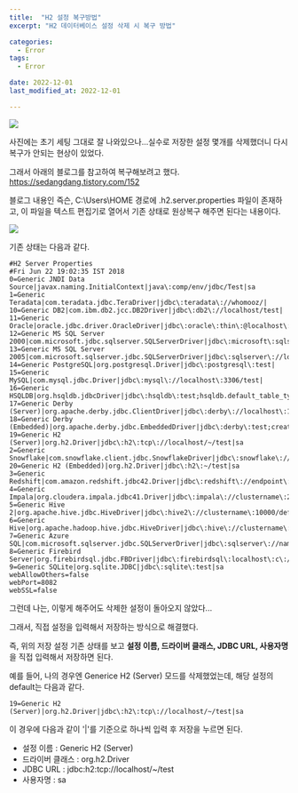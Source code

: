 ```yaml
---
title:  "H2 설정 복구방법" 
excerpt: "H2 데이터베이스 설정 삭제 시 복구 방법"

categories:
  - Error
tags:
  - Error

date: 2022-12-01
last_modified_at: 2022-12-01

---
```


![](https://velog.velcdn.com/images/percyfrank/post/e2591b5e-6c06-4f50-b510-0f5be72c8abe/image.png)

사진에는 초기 세팅 그대로 잘 나와있으나...실수로 저장한 설정 몇개를 삭제했더니 다시 복구가 안되는 현상이 있었다.
<br>

그래서 아래의 블로그를 참고하여 복구해보려고 했다.
<https://sedangdang.tistory.com/152>
<br>

블로그 내용인 즉슨, 
C:\Users\HOME 경로에 .h2.server.properties 파일이 존재하고,
이 파일을 텍스트 편집기로 열어서 기존 상태로 원상복구 해주면 된다는 내용이다.

![](https://velog.velcdn.com/images/percyfrank/post/86b44cc7-749f-4fee-bf66-b5bf27304525/image.png)



기존 상태는 다음과 같다.

```
#H2 Server Properties
#Fri Jun 22 19:02:35 IST 2018
0=Generic JNDI Data Source|javax.naming.InitialContext|java\:comp/env/jdbc/Test|sa
1=Generic Teradata|com.teradata.jdbc.TeraDriver|jdbc\:teradata\://whomooz/|
10=Generic DB2|com.ibm.db2.jcc.DB2Driver|jdbc\:db2\://localhost/test|
11=Generic Oracle|oracle.jdbc.driver.OracleDriver|jdbc\:oracle\:thin\:@localhost\:1521\:XE|sa
12=Generic MS SQL Server 
2000|com.microsoft.jdbc.sqlserver.SQLServerDriver|jdbc\:microsoft\:sqlserver\://localhost\:1433;DatabaseName\=sqlexpress|sa
13=Generic MS SQL Server 2005|com.microsoft.sqlserver.jdbc.SQLServerDriver|jdbc\:sqlserver\://localhost;DatabaseName\=test|sa
14=Generic PostgreSQL|org.postgresql.Driver|jdbc\:postgresql\:test|
15=Generic MySQL|com.mysql.jdbc.Driver|jdbc\:mysql\://localhost\:3306/test|
16=Generic HSQLDB|org.hsqldb.jdbcDriver|jdbc\:hsqldb\:test;hsqldb.default_table_type\=cached|sa
17=Generic Derby (Server)|org.apache.derby.jdbc.ClientDriver|jdbc\:derby\://localhost\:1527/test;create\=true|sa
18=Generic Derby (Embedded)|org.apache.derby.jdbc.EmbeddedDriver|jdbc\:derby\:test;create\=true|sa
19=Generic H2 (Server)|org.h2.Driver|jdbc\:h2\:tcp\://localhost/~/test|sa
2=Generic Snowflake|com.snowflake.client.jdbc.SnowflakeDriver|jdbc\:snowflake\://accountName.snowflakecomputing.com|
20=Generic H2 (Embedded)|org.h2.Driver|jdbc\:h2\:~/test|sa        
3=Generic Redshift|com.amazon.redshift.jdbc42.Driver|jdbc\:redshift\://endpoint\:5439/database|
4=Generic Impala|org.cloudera.impala.jdbc41.Driver|jdbc\:impala\://clustername\:21050/default|
5=Generic Hive 2|org.apache.hive.jdbc.HiveDriver|jdbc\:hive2\://clustername\:10000/default|
6=Generic Hive|org.apache.hadoop.hive.jdbc.HiveDriver|jdbc\:hive\://clustername\:10000/default|
7=Generic Azure SQL|com.microsoft.sqlserver.jdbc.SQLServerDriver|jdbc\:sqlserver\://name.database.windows.net\:1433|
8=Generic Firebird Server|org.firebirdsql.jdbc.FBDriver|jdbc\:firebirdsql\:localhost\:c\:/temp/firebird/test|sysdba
9=Generic SQLite|org.sqlite.JDBC|jdbc\:sqlite\:test|sa
webAllowOthers=false
webPort=8082
webSSL=false
```

그런데 나는, 이렇게 해주어도 삭제한 설정이 돌아오지 않았다...

그래서, 직접 설정을 입력해서 저장하는 방식으로 해결했다. 

즉, 위의 저장 설정 기존 상태를 보고 **설정 이름, 드라이버 클래스, JDBC URL, 사용자명**을 직접 입력해서 저장하면 된다.

예를 들어, 나의 경우엔 Generice H2 (Server) 모드를 삭제했었는데, 해당 설정의 default는 다음과 같다.
```
19=Generic H2 (Server)|org.h2.Driver|jdbc\:h2\:tcp\://localhost/~/test|sa
```

이 경우에 다음과 같이 '|'를 기준으로 하나씩 입력 후 저장을 누르면 된다.
- 설정 이름 : Generic H2 (Server)
- 드라이버 클래스 : org.h2.Driver
- JDBC URL : jdbc\:h2\:tcp\://localhost/~/test
- 사용자명 : sa